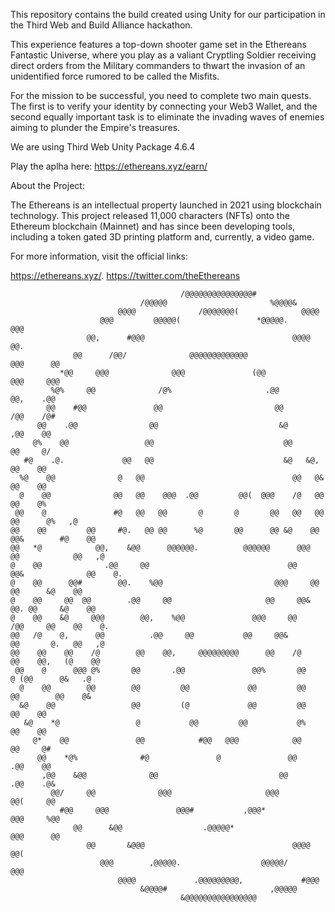 This repository contains the build created using Unity for our participation in the Third Web and Build Alliance hackathon.

This experience features a top-down shooter game set in the Ethereans Fantastic Universe, where you play as a valiant Cryptling Soldier receiving direct orders from the Military commanders to thwart the invasion of an unidentified force rumored to be called the Misfits.

For the mission to be successful, you need to complete two main quests. The first is to verify your identity by connecting your Web3 Wallet, and the second equally important task is to eliminate the invading waves of enemies aiming to plunder the Empire's treasures.

We are using Third Web Unity Package 4.6.4

Play the aplha here:
https://ethereans.xyz/earn/


About the Project:

The Ethereans is an intellectual property launched in 2021 using blockchain technology. This project released 11,000 characters (NFTs) onto the Ethereum blockchain (Mainnet) and has since been developing tools, including a token gated 3D printing platform and, currently, a video game. 

For more information, visit the official links: 

https://ethereans.xyz/.
https://twitter.com/theEthereans


                                                                                                    
                                                                                                    
                                          /@@@@@@@@@@@@@@@#                                         
                                 /@@@@@                       %@@@@&                                
                            @@@@              /@@@@@@@(              @@@@                           
                        @@@         @@@@@(                 *@@@@@.        @@@                       
                     @@,      #@@@                                 @@@@       @@.                   
                  @@      /@@/              @@@@@@@@@@@@@               @@@      @@                 
               *@@     @@@              @@@               (@@              @@@     @@@              
             %@%     @@              /@%                     .@@              @@,    .@@            
            @@    #@@               @@                         @@               /@@    /@#          
          @@    .@@                @@                           &@                ,@@    @@         
         @%    @@                 @@                             @@                 @@     @/       
       #@    .@.             @@   @@                             &@   &@,             @@    @@      
      %@    @@              @   @@                                 @@   @&             @@    @@     
      @    @@              @@   @@    @@@  .@@         @@(  @@@    /@   @@              @@    @%    
     @@    @               #@   @@   @@       @       @       @@   @@   @@       @@      @%   ,@    
    @@    @@         @@     #@.   @@ @@      %@       @@      @@ &@    @@     @@&        #@    @@   
    @@   *@            @@,    &@@      @@@@@@.          @@@@@@      @@@     @@            @@   ,@   
    @    @@              .@@     @@                               @@     @@&              @@    @.  
    @    @@      @@#        @@.    %@@                         @@@     @@         @@      &@    @@  
    @    @@     @@  @@        .@@     @@                     @@     @@&        @@. @@     &@    @@  
    @    @@    &@     @@@        @@,    %@@               @@@     @@        /@@     @@    @@    @.  
    @@   /@    @,      @@          .@@     @@           @@     @@&          @@       @.   @@   ,@   
    @@    @@    @@    /@        @@    @@,     @@@@@@@@@      @@    /@        @@    @@,   (@    @@   
     @@    @      @@@ @%       @@       .@@               @@%       @@        @ (@@      @&   .@    
      @    @@        @@        @@         @@             @@         @@        @@        @@    @&    
      &@    @@                 @@         (@             @@         @@                 @@    @@     
       &@    *@                 @           @@         @@           @%                @@    @@      
         @*    @@               @@            #@@   @@@            @@               @@     @#       
          @@    *@%              #@               @               @@              .@@    @@         
           ,@@    &@@              @@                           @@              .@@    .@&          
             @@/     @@              @@@                     @@@              @@(     @@            
               #@@     @@@               @@@#           ,@@@*              @@@     %@@              
                  @@      &@@                  .@@@@@*                  @@@      @@                 
                     @@       &@@@                                 @@@@       @@(                   
                        @@@        ,@@@@@.                  @@@@@/        @@@                       
                            @@@@             .@@@@@@@@@,             #@@@                           
                                 &@@@@#                       ,@@@@@                                
                                          &@@@@@@@@@@@@@@@@                                         
                                                                                                    
